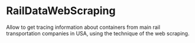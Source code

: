 # RailDataWebScraping
Allow to get tracing information about containers from main rail transportation companies in USA, using the technique of the web scraping.

